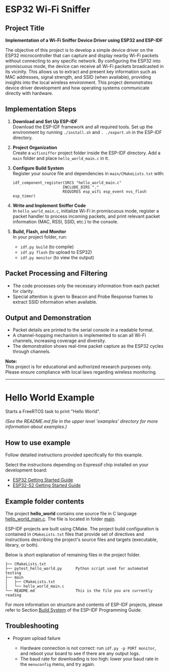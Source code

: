 # ESP32 Wi-Fi Sniffer

## Project Title

**Implementation of a Wi-Fi Sniffer Device Driver using ESP32 and ESP-IDF**

The objective of this project is to develop a simple device driver on the ESP32 microcontroller that can capture and display nearby Wi-Fi packets without connecting to any specific network. By configuring the ESP32 into promiscuous mode, the device can receive all Wi-Fi packets broadcasted in its vicinity. This allows us to extract and present key information such as MAC addresses, signal strength, and SSID (when available), providing insights into the local wireless environment. This project demonstrates device driver development and how operating systems communicate directly with hardware.

## Implementation Steps

1. **Download and Set Up ESP-IDF**  
   Download the ESP-IDF framework and all required tools. Set up the environment by running `./install.sh` and `. ./export.sh` in the ESP-IDF directory.

2. **Project Organization**  
   Create a `wifisniffer` project folder inside the ESP-IDF directory. Add a `main` folder and place `hello_world_main.c` in it.

3. **Configure Build System**  
   Register your source file and dependencies in `main/CMakeLists.txt` with:
   ```
   idf_component_register(SRCS "hello_world_main.c"
                         INCLUDE_DIRS "."
                         REQUIRES esp_wifi esp_event nvs_flash esp_timer)
   ```

4. **Write and Implement Sniffer Code**  
   In `hello_world_main.c`, initialize Wi-Fi in promiscuous mode, register a packet handler to process incoming packets, and print relevant packet information (MAC, RSSI, SSID, etc.) to the console.

5. **Build, Flash, and Monitor**  
   In your project folder, run:
   - `idf.py build` (to compile)
   - `idf.py flash` (to upload to ESP32)
   - `idf.py monitor` (to view the output)

## Packet Processing and Filtering

- The code processes only the necessary information from each packet for clarity.
- Special attention is given to Beacon and Probe Response frames to extract SSID information when available.

## Output and Demonstration

- Packet details are printed to the serial console in a readable format.
- A channel-hopping mechanism is implemented to scan all Wi-Fi channels, increasing coverage and diversity.
- The demonstration shows real-time packet capture as the ESP32 cycles through channels.

**Note:**  
This project is for educational and authorized research purposes only. Please ensure compliance with local laws regarding wireless monitoring.

---

# Hello World Example

Starts a FreeRTOS task to print "Hello World".

_(See the README.md file in the upper level 'examples' directory for more information about examples.)_

## How to use example

Follow detailed instructions provided specifically for this example.

Select the instructions depending on Espressif chip installed on your development board:

- [ESP32 Getting Started Guide](https://docs.espressif.com/projects/esp-idf/en/stable/get-started/index.html)
- [ESP32-S2 Getting Started Guide](https://docs.espressif.com/projects/esp-idf/en/latest/esp32s2/get-started/index.html)

## Example folder contents

The project **hello_world** contains one source file in C language [hello_world_main.c](main/hello_world_main.c). The file is located in folder [main](main).

ESP-IDF projects are built using CMake. The project build configuration is contained in `CMakeLists.txt` files that provide set of directives and instructions describing the project's source files and targets (executable, library, or both).

Below is short explanation of remaining files in the project folder.

```
├── CMakeLists.txt
├── pytest_hello_world.py      Python script used for automated testing
├── main
│   ├── CMakeLists.txt
│   └── hello_world_main.c
└── README.md                  This is the file you are currently reading
```

For more information on structure and contents of ESP-IDF projects, please refer to Section [Build System](https://docs.espressif.com/projects/esp-idf/en/latest/esp32/api-guides/build-system.html) of the ESP-IDF Programming Guide.

## Troubleshooting

* Program upload failure

    * Hardware connection is not correct: run `idf.py -p PORT monitor`, and reboot your board to see if there are any output logs.
    * The baud rate for downloading is too high: lower your baud rate in the `menuconfig` menu, and try again.
